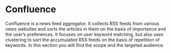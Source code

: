 # Confluence
Confluence is a news feed aggregator. It collects RSS feeds from various news websites and sorts the articles in them on the basis of importance and the user’s preferences. It focuses on user keyword matching, but also uses clustering to sort the accumulated RSS feeds on the basis of repetition of keywords. In this section you will find the scope and the targeted audience.

